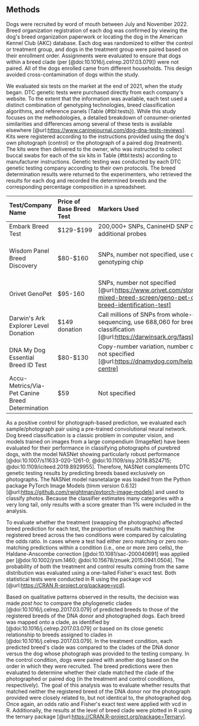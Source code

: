 ## Methods

Dogs were recruited by word of mouth between July and November 2022.
Breed organization registration of each dog was confirmed by viewing the dog's breed organization paperwork or locating the dog in the American Kennel Club (AKC) database.
Each dog was randomized to either the control or treatment group, and dogs in the treatment group were paired based on their enrollment order.
Assignments were evaluated to ensure that dogs within a breed clade (per [@doi:10.1016/j.celrep.2017.03.079]) were not paired.
All of the dogs enrolled came from different households.
This design avoided cross-contamination of dogs within the study.

We evaluated six tests on the market at the end of 2021, when the study began.
DTC genetic tests were purchased directly from each company's website.
To the extent that the information was available, each test used a distinct combination of genotyping technologies, breed classification algorithms, and reference panels (Table {#tbl:tests}).
While this study focuses on the methodologies, a detailed breakdown of consumer-oriented similarities and differences among several of these tests is available elsewhere [@url:https://www.caninejournal.com/dog-dna-tests-reviews].
Kits were registered according to the instructions provided using the dog's own photograph (control) or the photograph of a paired dog (treatment).
The kits were then delivered to the owner, who was instructed to collect buccal swabs for each of the six kits in Table {#tbl:tests} according to manufacturer instructions.
Genetic testing was conducted by each DTC genetic testing company according to their own protocols.
The breed determination results were returned to the experimenters, who retrieved the results for each dog and recorded the determined breeds and the corresponding percentage composition in a spreadsheet.

| Test/Company Name                               | Price of Base Breed Test   | Markers Used                                                                                                                    | Reference Panel                                                                                                           |
|:------------------------------------------------|:---------------------------|:--------------------------------------------------------------------------------------------------------------------------------|:--------------------------------------------------------------------------------------------------------------------------|
| Embark Breed Test                               | \$129-\$199                | 200,000+ SNPs, CanineHD SNP chip with additional probes                                                                         | 350+ breeds                                                                                                               |
| Wisdom Panel Breed Discovery                    | \$80-\$160                 | SNPs, number not specified, use custom genotyping chip                                                                          | 350+ breeds, 21,000+ samples [@url:https://www.wisdompanel.com/en-us/our-science; @url:https://www.wisdompanel.com/en-us] |
| Orivet GenoPet                                  | \$95-160                   | SNPs, number not specified [@url:https://www.orivet.com/store/canine-mixed-breed-screen/geno-pet-dog-breed-identification-test] | 320+ breeds [@url:https://www.orivet.com/store/breed-list]                                                                |
| Darwin's Ark Explorer Level Donation            | \$149 donation             | Call millions of SNPs from whole-genome sequencing, use 688,060 for breed mix classification [@url:https://darwinsark.org/faqs] | 101 breeds                                                                                                                |
| DNA My Dog Essential Breed ID Test              | \$80-\$130                 | Copy-number variation, number of markers not specified [@url:https://dnamydog.com/help/help-centre]                             | 350+ breeds                                                                                                               |
| Accu-Metrics/Via-Pet Canine Breed Determination | \$59                       | Not specified                                                                                                                   | 340 breeds [@url:https://www.via-pet.com/canine-testing/p/dog-breed-identification]                                       |

As a positive control for photograph-based prediction, we evaluated each sample/photograph pair using a pre-trained convolutional neural network.
Dog breed classification is a classic problem in computer vision, and models trained on images from a large compendium (ImageNet) have been evaluated for their performance in classifying photographs of purebred dogs, with the model NASNet showing particularly robust performance [@doi:10.1007/s11633-020-1261-0; @doi:10.1109/sisy.2018.8524715; @doi:10.1109/iciteed.2019.8929955].
Therefore, NASNet complements DTC genetic testing results by predicting breeds based exclusively on photographs.
The NASNet model nasnetalarge was loaded from the Python package PyTorch Image Models (timm version 0.6.12) [@url:https://github.com/rwightman/pytorch-image-models] and used to classify photos.
Because the classifier estimates many categories with a very long tail, only results with a score greater than 1% were included in the analysis.

To evaluate whether the treatment (swapping the photographs) affected breed prediction for each test, the proportion of results matching the registered breed across the two conditions were compared by calculating the odds ratio.
In cases where a test had either zero matching or zero non-matching predictions within a condition (i.e., one or more zero cells), the Haldane-Anscombe correction [@doi:10.1081/sac-200040691] was applied per [@doi:10.1002/jrsm.1460; @doi:10.15678/znuek.2015.0941.0504].
The probability of both the treatment and control results coming from the same distribution was evaluated using a one-tailed Fisher's exact test.
Both statistical tests were conducted in R using the package vcd [@url:https://CRAN.R-project.org/package=vcd].

Based on qualitative patterns observed in the results, the decision was made *post hoc* to compare the phylogenetic clades [@doi:10.1016/j.celrep.2017.03.079] of predicted breeds to those of the registered breeds of the DNA donor and photographed dogs.
Each breed was mapped onto a clade, as identified by [@doi:10.1016/j.celrep.2017.03.079] or based on its close genetic relationship to breeds assigned to clades in [@doi:10.1016/j.celrep.2017.03.079].
In the treatment condition, each predicted breed\'s clade was compared to the clades of the DNA donor versus the dog whose photograph was provided to the testing company.
In the control condition, dogs were paired with another dog based on the order in which they were recruited.
The breed predictions were then evaluated to determine whether their clade matched the clade of the photographed or paired dog (in the treatment and control conditions, respectively).
The goal of this analysis was to evaluate whether results that matched neither the registered breed of the DNA donor nor the photograph provided were closely related to, but not identical to, the photographed dog.
Once again, an odds ratio and Fisher's exact test were applied with vcd in R. Additionally, the results at the level of breed clade were plotted in R using the ternary package [@url:https://CRAN.R-project.org/package=Ternary].

